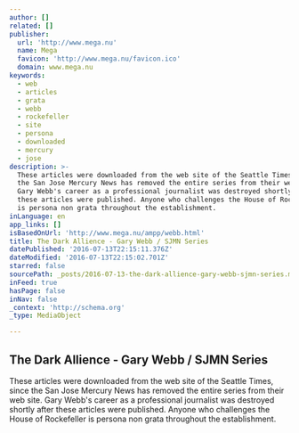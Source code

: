 ```yaml
---
author: []
related: []
publisher:
  url: 'http://www.mega.nu'
  name: Mega
  favicon: 'http://www.mega.nu/favicon.ico'
  domain: www.mega.nu
keywords:
  - web
  - articles
  - grata
  - webb
  - rockefeller
  - site
  - persona
  - downloaded
  - mercury
  - jose
description: >-
  These articles were downloaded from the web site of the Seattle Times, since
  the San Jose Mercury News has removed the entire series from their web site.
  Gary Webb's career as a professional journalist was destroyed shortly after
  these articles were published. Anyone who challenges the House of Rockefeller
  is persona non grata throughout the establishment.
inLanguage: en
app_links: []
isBasedOnUrl: 'http://www.mega.nu/ampp/webb.html'
title: The Dark Allience - Gary Webb / SJMN Series
datePublished: '2016-07-13T22:15:11.376Z'
dateModified: '2016-07-13T22:15:02.701Z'
starred: false
sourcePath: _posts/2016-07-13-the-dark-allience-gary-webb-sjmn-series.md
inFeed: true
hasPage: false
inNav: false
_context: 'http://schema.org'
_type: MediaObject

---
```

<article style=""><h1>The Dark Allience - Gary Webb / SJMN Series</h1><p>These articles were downloaded from the web site of the Seattle Times, since the San Jose Mercury News has removed the entire series from their web site. Gary Webb's career as a professional journalist was destroyed shortly after these articles were published. Anyone who challenges the House of Rockefeller is persona non grata throughout the establishment.</p></article>